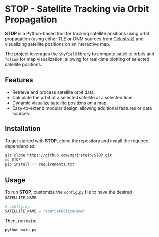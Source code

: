 # STOP - Satellite Tracking via Orbit Propagation

**STOP** is a Python-based tool for tracking satellite positions using orbit propagation (using either TLE or OMM sources from [Celestrak](https://celestrak.org/)) and visualizing satellite positions on an interactive map.

The project leverages the `Skyfield` library to compute satellite orbits and `folium` for map visualization, allowing for real-time plotting of selected satellite positions.

## Features
- Retrieve and process satellite orbit data.
- Calculate the orbit of a selected satellite at a selected time.
- Dynamic visualize satellite positions on a map.
- Easy-to-extend modular design, allowing additional features or data sources.

<!-- ### Plot output example
<figure>
<img
        src="examples/NOAA_19_example.png" 
        width=30%
        title="Example"
/>
<figcaption>Example: a plot of NOAA 19's position at tt=2460610.1853677994 (2024-10-26 16:25:47 UTC).</figcaption>
</figure> -->

## Installation

To get started with **STOP**, clone the repository and install the required dependencies:

```bash
git clone https://github.com/mgrinstein/STOP.git
cd STOP
pip install -r requirements.txt
```
## Usage


To run **STOP**, customize the `config.py` file to have the desired `SATELLITE_NAME`:

```python
# config.py
SATELLITE_NAME = "YourSatelliteName"
```

Then, run `main`:
```bash
python main.py
```
